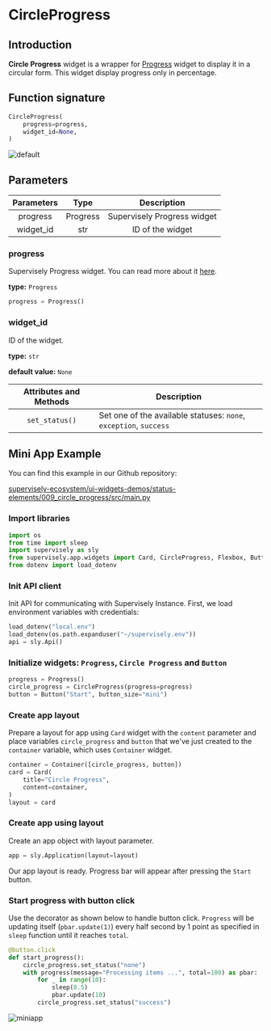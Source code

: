# CircleProgress

## Introduction

**Circle Progress** widget is a wrapper for [Progress](https://developer.supervisely.com/app-development/widgets/status-elements/progressbar) widget to display it in a circular form. This widget display progress only in percentage.

## Function signature

```python
CircleProgress(
    progress=progress,
    widget_id=None,
)
```

![default](https://github.com/supervisely-ecosystem/ui-widgets-demos/assets/48913536/4c8ae731-2e2a-4cd3-b2f9-e78b7f2a0615)

## Parameters

| Parameters |   Type   |         Description         |
| :--------: | :------: | :-------------------------: |
|  progress  | Progress | Supervisely Progress widget |
| widget\_id |    str   |       ID of the widget      |

### progress

Supervisely Progress widget. You can read more about it [here](https://developer.supervisely.com/app-development/widgets/status-elements/circle-progress).

**type:** `Progress`

```python
progress = Progress()
```

### widget\_id

ID of the widget.

**type:** `str`

**default value:** `None`

| Attributes and Methods | Description                                                       |
| :--------------------: | ----------------------------------------------------------------- |
|     `set_status()`     | Set one of the available statuses: `none`, `exception`, `success` |

## Mini App Example

You can find this example in our Github repository:

[supervisely-ecosystem/ui-widgets-demos/status-elements/009\_circle\_progress/src/main.py](https://github.com/supervisely-ecosystem/ui-widgets-demos/blob/master/status%20elements/009\_circle\_progress/src/main.py)

### Import libraries

```python
import os
from time import sleep
import supervisely as sly
from supervisely.app.widgets import Card, CircleProgress, Flexbox, Button, Progress
from dotenv import load_dotenv
```

### Init API client

Init API for communicating with Supervisely Instance. First, we load environment variables with credentials:

```python
load_dotenv("local.env")
load_dotenv(os.path.expanduser("~/supervisely.env"))
api = sly.Api()
```

### Initialize widgets: `Progress`, `Circle Progress` and `Button`

```python
progress = Progress()
circle_progress = CircleProgress(progress=progress)
button = Button("Start", button_size="mini")
```

### Create app layout

Prepare a layout for app using `Card` widget with the `content` parameter and place variables `circle_progress` and `button` that we've just created to the `container` variable, which uses `Container` widget.

```python
container = Container([circle_progress, button])
card = Card(
    title="Circle Progress",
    content=container,
)
layout = card
```

### Create app using layout

Create an app object with layout parameter.

```python
app = sly.Application(layout=layout)
```

Our app layout is ready. Progress bar will appear after pressing the `Start` button.

### Start progress with button click

Use the decorator as shown below to handle button click. `Progress` will be updating itself (`pbar.update(1)`) every half second by 1 point as specified in `sleep` function until it reaches `total`.

```python
@button.click
def start_progress():
    circle_progress.set_status("none")
    with progress(message="Processing items ...", total=100) as pbar:
        for _ in range(10):
            sleep(0.5)
            pbar.update(10)
        circle_progress.set_status("success")
```

![miniapp](https://github.com/supervisely-ecosystem/ui-widgets-demos/assets/48913536/70e25ebf-8840-4bdc-a343-25f26ece1697)

